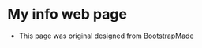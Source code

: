 # My info web page

* This page was original designed from <a href="https://bootstrapmade.com/">BootstrapMade</a>
